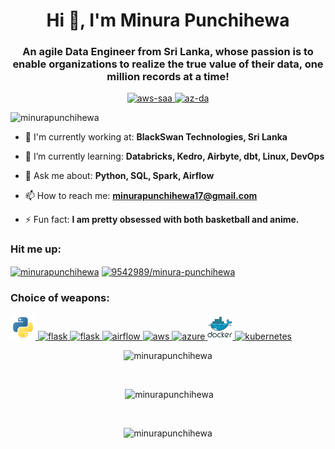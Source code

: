 <h1 align="center">Hi 👋, I'm Minura Punchihewa</h1>
<h3 align="center">An agile Data Engineer from Sri Lanka, whose passion is to enable organizations to realize the true value of their data, one million records at a time!</h3>
<p align="middle">
  <a href="https://www.credly.com/badges/4f52d0c3-6d52-47f0-829c-b99472ed77dd?source=linked_in_profile" target="_blank" rel="noreferrer">
    <img src="https://images.credly.com/size/680x680/images/4bc21d8b-4afe-4fbd-9a90-a9de8bf7b240/AWS-SolArchitect-Associate-2020.png" alt="aws-saa" width="100" height="100" />
  </a>
  <a href="https://www.credly.com/badges/c9786d10-db8b-45b7-b658-755950d18517/linked_in_profile" target="_blank" rel="noreferrer">
    <img src="https://images.credly.com/size/680x680/images/61542181-0e8d-496c-a17c-3d4bf590eda1/azure-data-engineer-associate-600x600.png" alt="az-da" width="100" height="100" />
  </a>
</p>
<p align="left">
  <img src="https://komarev.com/ghpvc/?username=minurapunchihewa&label=Profile%20views&color=0e75b6&style=flat" alt="minurapunchihewa" /> 
</p> 

<!-- <p align="left"> <a href="https://github.com/ryo-ma/github-profile-trophy"><img src="https://github-profile-trophy.vercel.app/?username=minurapunchihewa" alt="minurapunchihewa" /></a> </p> -->

- 🏢 I'm currently working at: **BlackSwan Technologies, Sri Lanka**

- 🌱 I’m currently learning: **Databricks, Kedro, Airbyte, dbt, Linux, DevOps**

- 💬 Ask me about: **Python, SQL, Spark, Airflow**

- 📫 How to reach me: **minurapunchihewa17@gmail.com**

- ⚡ Fun fact: **I am pretty obsessed with both basketball and anime.**

<h3 align="left">Hit me up:</h3>
<p align="left">
<a href="https://linkedin.com/in/minurapunchihewa" target="blank"><img align="center" src="https://raw.githubusercontent.com/rahuldkjain/github-profile-readme-generator/master/src/images/icons/Social/linked-in-alt.svg" alt="minurapunchihewa" height="30" width="40" /></a>
<a href="https://stackoverflow.com/users/9542989/minura-punchihewa" target="blank"><img align="center" src="https://raw.githubusercontent.com/rahuldkjain/github-profile-readme-generator/master/src/images/icons/Social/stack-overflow.svg" alt="9542989/minura-punchihewa" height="30" width="40" /></a>
</p>

<h3 align="left">Choice of weapons:</h3>
<p align="left">
  <a href="https://www.python.org" target="_blank" rel="noreferrer">
    <img src="https://raw.githubusercontent.com/devicons/devicon/master/icons/python/python-original.svg" alt="python" width="40" height="40" />
  </a>
  <a href="https://flask.palletsprojects.com/" target="_blank" rel="noreferrer">
    <img src="https://www.vectorlogo.zone/logos/pocoo_flask/pocoo_flask-icon.svg" alt="flask" width="40" height="40" />
  </a>
  <a href="https://spark.apache.org/" target="_blank" rel="noreferrer">
    <img src="https://www.vectorlogo.zone/logos/apache_spark/apache_spark-ar21.svg" alt="flask" width="70" height="40" />
  </a>
  <a href="https://airflow.apache.org/" target="_blank" rel="noreferrer">
    <img src="https://www.svgrepo.com/show/353380/airflow.svg" alt="airflow" width="40" height="40" />
  </a>
  <a href="https://aws.amazon.com" target="_blank" rel="noreferrer">
    <img src="https://cdn.worldvectorlogo.com/logos/amazon-web-services.svg" alt="aws" width="70" height="40" />
  </a>
  <a href="https://azure.microsoft.com/en-in/" target="_blank" rel="noreferrer">
    <img src="https://www.vectorlogo.zone/logos/microsoft_azure/microsoft_azure-icon.svg" alt="azure" width="40" height="40" />
  </a>
  <a href="https://www.docker.com/" target="_blank" rel="noreferrer">
    <img src="https://raw.githubusercontent.com/devicons/devicon/master/icons/docker/docker-original-wordmark.svg" alt="docker" width="40" height="40" />
  </a>
  <a href="https://kubernetes.io" target="_blank" rel="noreferrer">
    <img src="https://www.vectorlogo.zone/logos/kubernetes/kubernetes-icon.svg" alt="kubernetes" width="40" height="40" />
  </a>
</p>

<p align="center"><img src="https://github-readme-stats.vercel.app/api/top-langs?username=minurapunchihewa&show_icons=true&locale=en&layout=compact" alt="minurapunchihewa" /></p>
<br>
<p align="center">&nbsp;<img src="https://github-readme-stats.vercel.app/api?username=minurapunchihewa&show_icons=true&locale=en" alt="minurapunchihewa" /></p>
<br>
<p align="center" ><img src="https://github-readme-streak-stats.herokuapp.com/?user=minurapunchihewa&" alt="minurapunchihewa" /></p>
